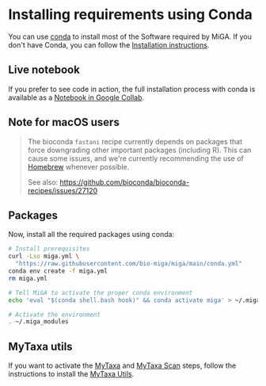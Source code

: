 # Installing requirements using Conda

You can use [conda](https://conda.io/) to install most of the Software required
by MiGA.
If you don't have Conda, you can follow the
[Installation instructions](https://conda.io/projects/conda/en/latest/user-guide/install/index.html).

## Live notebook

If you prefer to see code in action, the full installation process
with conda is available as a
[Notebook in Google Collab](https://colab.research.google.com/drive/1d8ClPe8dQOPp2eviQh6bX3inI84USzE4).

## Note for macOS users

> The bioconda `fastani` recipe currently depends on packages that force
> downgrading other important packages (including R). This can cause some
> issues, and we're currently recommending the use of [Homebrew](brew.md)
> whenever possible.
> 
> See also: https://github.com/bioconda/bioconda-recipes/issues/27120

## Packages

Now, install all the required packages using conda:

```bash
# Install prerequisites
curl -Lso miga.yml \
  "https://raw.githubusercontent.com/bio-miga/miga/main/conda.yml"
conda env create -f miga.yml
rm miga.yml

# Tell MiGA to activate the proper conda environment
echo 'eval "$(conda shell.bash hook)" && conda activate miga' > ~/.miga_modules

# Activate the environment
. ~/.miga_modules
```

## MyTaxa utils

If you want to activate the [MyTaxa](../part5/workflow.md#mytaxa) and
[MyTaxa Scan](../part5/workflow.md#mytaxa-scan) steps, follow the instructions
to install the [MyTaxa Utils](mytaxa.md).

